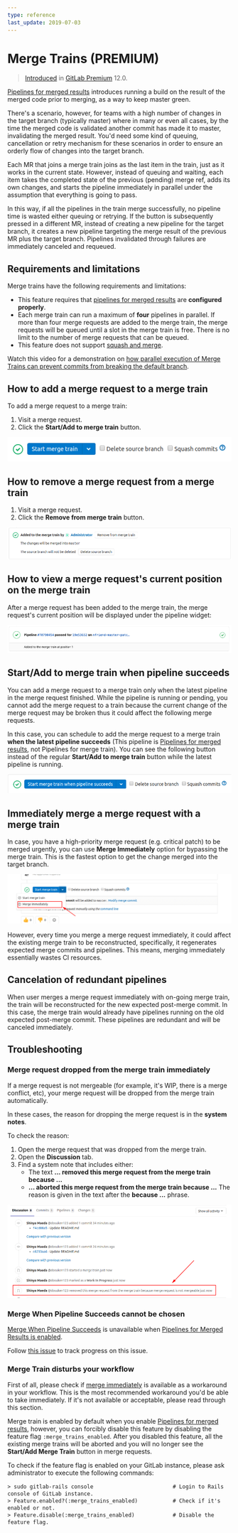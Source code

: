 ```yaml
---
type: reference
last_update: 2019-07-03
---
```


# Merge Trains **(PREMIUM)**

> [Introduced](https://gitlab.com/gitlab-org/gitlab-ee/issues/9186) in [GitLab Premium](https://about.gitlab.com/pricing/) 12.0.

[Pipelines for merged results](../index.md#pipelines-for-merged-results-premium) introduces
running a build on the result of the merged code prior to merging, as a way to keep master green.

There's a scenario, however, for teams with a high number of changes in the target branch (typically master) where in many or even all cases,
by the time the merged code is validated another commit has made it to master, invalidating the merged result.
You'd need some kind of queuing, cancellation or retry mechanism for these scenarios
in order to ensure an orderly flow of changes into the target branch.

Each MR that joins a merge train joins as the last item in the train,
just as it works in the current state. However, instead of queuing and waiting,
each item takes the completed state of the previous (pending) merge ref, adds its own changes,
and starts the pipeline immediately in parallel under the assumption that everything is going to pass.

In this way, if all the pipelines in the train merge successfully, no pipeline time is wasted either queuing or retrying.
If the button is subsequently pressed in a different MR, instead of creating a new pipeline for the target branch,
it creates a new pipeline targeting the merge result of the previous MR plus the target branch.
Pipelines invalidated through failures are immediately canceled and requeued.

## Requirements and limitations

Merge trains have the following requirements and limitations:

- This feature requires that
  [pipelines for merged results](../index.md#pipelines-for-merged-results-premium) are
  **configured properly**.
- Each merge train can run a maximum of **four** pipelines in parallel.
  If more than four merge requests are added to the merge train, the merge requests
  will be queued until a slot in the merge train is free. There is no limit to the
  number of merge requests that can be queued.
- This feature does not support [squash and merge](../../../../user/project/merge_requests/squash_and_merge.md).

<i class="fa fa-youtube-play youtube" aria-hidden="true"></i>
Watch this video for a demonstration on [how parallel execution
of Merge Trains can prevent commits from breaking the default
branch](https://www.youtube.com/watch?v=D4qCqXgZkHQ).

## How to add a merge request to a merge train

To add a merge request to a merge train:

1. Visit a merge request.
1. Click the **Start/Add to merge train** button.

![Start merge train](img/merge_train_start_v12_0.png)

## How to remove a merge request from a merge train

1. Visit a merge request.
1. Click the **Remove from merge train** button.

![Cancel merge train](img/merge_train_cancel_v12_0.png)

## How to view a merge request's current position on the merge train

After a merge request has been added to the merge train, the merge request's
current position will be displayed under the pipeline widget:

![Merge train position indicator](img/merge_train_position_v12_0.png)

## Start/Add to merge train when pipeline succeeds

You can add a merge request to a merge train only when the latest pipeline in the
merge request finished. While the pipeline is running or pending, you cannot add
the merge request to a train because the current change of the merge request may
be broken thus it could affect the following merge requests.

In this case, you can schedule to add the merge request to a merge train **when the latest
pipeline succeeds** (This pipeline is [Pipelines for merged results](../index.md), not Pipelines for merge train).
You can see the following button instead of the regular **Start/Add to merge train**
button while the latest pipeline is running.

![Add to merge train when pipeline succeeds](img/merge_train_start_when_pipeline_succeeds_v12_0.png)

## Immediately merge a merge request with a merge train

In case, you have a high-priority merge request (e.g. critical patch) to be merged urgently,
you can use **Merge Immediately** option for bypassing the merge train.
This is the fastest option to get the change merged into the target branch.

![Merge Immediately](img/merge_train_immediate_merge.png)

However, every time you merge a merge request immediately, it could affect the
existing merge train to be reconstructed, specifically, it regenerates expected
merge commits and pipelines. This means, merging immediately essentially wastes
CI resources.

## Cancelation of redundant pipelines

When user merges a merge request immediately with on-going merge train, the train will be reconstructed for the new expected post-merge commit. In this case, the merge train would already have pipelines running on the old expected post-merge commit. These pipelines are redundant and will be canceled immediately.

## Troubleshooting

### Merge request dropped from the merge train immediately

If a merge request is not mergeable (for example, it's WIP, there is a merge
conflict, etc), your merge request will be dropped from the merge train automatically.

In these cases, the reason for dropping the merge request is in the **system notes**.

To check the reason:

1. Open the merge request that was dropped from the merge train.
1. Open the **Discussion** tab.
1. Find a system note that includes either:
   - The text **... removed this merge request from the merge train because ...**
   - **... aborted this merge request from the merge train because ...**
   The reason is given in the text after the **because ...** phrase.

![Merge Train Failure](img/merge_train_failure.png)

### Merge When Pipeline Succeeds cannot be chosen

[Merge When Pipeline Succeeds](../../../../user/project/merge_requests/merge_when_pipeline_succeeds.md)
is unavailable when
[Pipelines for Merged Results is enabled](../index.md#enabling-pipelines-for-merged-results).

Follow [this issue](https://gitlab.com/gitlab-org/gitlab-ee/issues/12267) to
track progress on this issue.

### Merge Train disturbs your workflow

First of all, please check if [merge immediately](#immediately-merge-a-merge-request-with-a-merge-train)
is available as a workaround in your workflow. This is the most recommended
workaround you'd be able to take immediately. If it's not available or acceptable,
please read through this section.

Merge train is enabled by default when you enable [Pipelines for merged results](../index.md),
however, you can forcibly disable this feature by disabling the feature flag `:merge_trains_enabled`.
After you disabled this feature, all the existing merge trains will be aborted and
you will no longer see the **Start/Add Merge Train** button in merge requests.

To check if the feature flag is enabled on your GitLab instance,
please ask administrator to execute the following commands:

```shell
> sudo gitlab-rails console                         # Login to Rails console of GitLab instance.
> Feature.enabled?(:merge_trains_enabled)           # Check if it's enabled or not.
> Feature.disable(:merge_trains_enabled)            # Disable the feature flag.
```